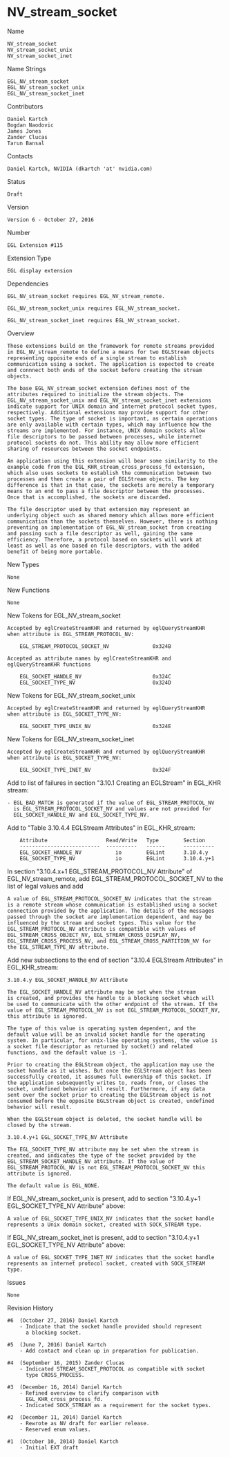 # NV_stream_socket

Name

    NV_stream_socket
    NV_stream_socket_unix
    NV_stream_socket_inet

Name Strings

    EGL_NV_stream_socket
    EGL_NV_stream_socket_unix
    EGL_NV_stream_socket_inet

Contributors

    Daniel Kartch
    Bogdan Naodovic
    James Jones
    Zander Clucas
    Tarun Bansal

Contacts

    Daniel Kartch, NVIDIA (dkartch 'at' nvidia.com)

Status

    Draft

Version

    Version 6 - October 27, 2016

Number

    EGL Extension #115

Extension Type

    EGL display extension

Dependencies

    EGL_NV_stream_socket requires EGL_NV_stream_remote.

    EGL_NV_stream_socket_unix requires EGL_NV_stream_socket.

    EGL_NV_stream_socket_inet requires EGL_NV_stream_socket.

Overview

    These extensions build on the framework for remote streams provided
    in EGL_NV_stream_remote to define a means for two EGLStream objects
    representing opposite ends of a single stream to establish
    communication using a socket. The application is expected to create
    and connnect both ends of the socket before creating the stream
    objects.

    The base EGL_NV_stream_socket extension defines most of the
    attributes required to initialize the stream objects. The
    EGL_NV_stream_socket_unix and EGL_NV_stream_socket_inet extensions
    indicate support for UNIX domain and internet protocol socket types,
    respectively. Additional extensions may provide support for other
    socket types. The type of socket is important, as certain operations
    are only available with certain types, which may influence how the
    streams are implemented. For instance, UNIX domain sockets allow
    file descriptors to be passed between processes, while internet
    protocol sockets do not. This ability may allow more efficient
    sharing of resources between the socket endpoints.

    An application using this extension will bear some similarity to the
    example code from the EGL_KHR_stream_cross_process_fd extension,
    which also uses sockets to establish the communication between two
    processes and then create a pair of EGLStream objects. The key
    difference is that in that case, the sockets are merely a temporary
    means to an end to pass a file descriptor between the processes.
    Once that is accomplished, the sockets are discarded.

    The file descriptor used by that extension may represent an
    underlying object such as shared memory which allows more efficient
    communication than the sockets themselves. However, there is nothing
    preventing an implementation of EGL_NV_stream_socket from creating
    and passing such a file descriptor as well, gaining the same
    efficiency. Therefore, a protocol based on sockets will work at
    least as well as one based on file descriptors, with the added
    benefit of being more portable.

New Types

    None

New Functions

    None

New Tokens for EGL_NV_stream_socket

    Accepted by eglCreateStreamKHR and returned by eglQueryStreamKHR
    when attribute is EGL_STREAM_PROTOCOL_NV:

        EGL_STREAM_PROTOCOL_SOCKET_NV              0x324B

    Accepted as attribute names by eglCreateStreamKHR and
    eglQueryStreamKHR functions

        EGL_SOCKET_HANDLE_NV                       0x324C
        EGL_SOCKET_TYPE_NV                         0x324D

New Tokens for EGL_NV_stream_socket_unix

    Accepted by eglCreateStreamKHR and returned by eglQueryStreamKHR
    when attribute is EGL_SOCKET_TYPE_NV:

        EGL_SOCKET_TYPE_UNIX_NV                    0x324E

New Tokens for EGL_NV_stream_socket_inet

    Accepted by eglCreateStreamKHR and returned by eglQueryStreamKHR
    when attribute is EGL_SOCKET_TYPE_NV:

        EGL_SOCKET_TYPE_INET_NV                    0x324F

Add to list of failures in section "3.10.1 Creating an EGLStream" in EGL_KHR stream:

    - EGL_BAD_MATCH is generated if the value of EGL_STREAM_PROTOCOL_NV
      is EGL_STREAM_PROTOCOL_SOCKET_NV and values are not provided for
      EGL_SOCKET_HANDLE_NV and EGL_SOCKET_TYPE_NV.

Add to "Table 3.10.4.4 EGLStream Attributes" in EGL_KHR_stream:

        Attribute                   Read/Write   Type        Section
        --------------------------  ----------   ------      ----------
        EGL_SOCKET_HANDLE_NV           io        EGLint      3.10.4.y
        EGL_SOCKET_TYPE_NV             io        EGLint      3.10.4.y+1

In section "3.10.4.x+1 EGL_STREAM_PROTOCOL_NV Attribute" of
EGL_NV_stream_remote, add EGL_STREAM_PROTOCOL_SOCKET_NV to the list of
legal values and add

    A value of EGL_STREAM_PROTOCOL_SOCKET_NV indicates that the stream
    is a remote stream whose communication is established using a socket
    connection provided by the application. The details of the messages
    passed through the socket are implementation dependent, and may be
    influenced by the stream and socket types. This value for the
    EGL_STREAM_PROTOCOL_NV attribute is compatible with values of
    EGL_STREAM_CROSS_OBJECT_NV, EGL_STREAM_CROSS_DISPLAY_NV,
    EGL_STREAM_CROSS_PROCESS_NV, and EGL_STREAM_CROSS_PARTITION_NV for
    the EGL_STREAM_TYPE_NV attribute.

Add new subsections to the end of section "3.10.4 EGLStream Attributes"
in EGL_KHR_stream:

    3.10.4.y EGL_SOCKET_HANDLE_NV Attribute

    The EGL_SOCKET_HANDLE_NV attribute may be set when the stream
    is created, and provides the handle to a blocking socket which will
    be used to communicate with the other endpoint of the stream. If the
    value of EGL_STREAM_PROTOCOL_NV is not EGL_STREAM_PROTOCOL_SOCKET_NV,
    this attribute is ignored.

    The type of this value is operating system dependent, and the
    default value will be an invalid socket handle for the operating
    system. In particular, for unix-like operating systems, the value is
    a socket file descriptor as returned by socket() and related
    functions, and the default value is -1.

    Prior to creating the EGLStream object, the application may use the
    socket handle as it wishes. But once the EGLStream object has been
    successfully created, it assumes full ownership of this socket. If
    the application subsequently writes to, reads from, or closes the
    socket, undefined behavior will result. Furthermore, if any data
    sent over the socket prior to creating the EGLStream object is not
    consumed before the opposite EGLStream object is created, undefined
    behavior will result.

    When the EGLStream object is deleted, the socket handle will be
    closed by the stream.

    3.10.4.y+1 EGL_SOCKET_TYPE_NV Attribute

    The EGL_SOCKET_TYPE_NV attribute may be set when the stream is
    created, and indicates the type of the socket provided by the
    EGL_STREAM_SOCKET_HANDLE_NV attribute. If the value of
    EGL_STREAM_PROTOCOL_NV is not EGL_STREAM_PROTOCOL_SOCKET_NV this
    attribute is ignored.

    The default value is EGL_NONE.

If EGL_NV_stream_socket_unix is present, add to section "3.10.4.y+1
EGL_SOCKET_TYPE_NV Attribute" above:

    A value of EGL_SOCKET_TYPE_UNIX_NV indicates that the socket handle
    represents a Unix domain socket, created with SOCK_STREAM type.

If EGL_NV_stream_socket_inet is present, add to section "3.10.4.y+1
EGL_SOCKET_TYPE_NV Attribute" above:

    A value of EGL_SOCKET_TYPE_INET_NV indicates that the socket handle
    represents an internet protocol socket, created with SOCK_STREAM
    type.

Issues

    None

Revision History

    #6  (October 27, 2016) Daniel Kartch
        - Indicate that the socket handle provided should represent
          a blocking socket.

    #5  (June 7, 2016) Daniel Kartch
        - Add contact and clean up in preparation for publication.

    #4  (September 16, 2015) Zander Clucas
        - Indicated STREAM_SOCKET_PROTOCOL as compatible with socket
          type CROSS_PROCESS.

    #3  (December 16, 2014) Daniel Kartch
        - Refined overview to clarify comparison with
          EGL_KHR_cross_process_fd.
        - Indicated SOCK_STREAM as a requirement for the socket types.

    #2  (December 11, 2014) Daniel Kartch
        - Rewrote as NV draft for earlier release.
        - Reserved enum values.

    #1  (October 10, 2014) Daniel Kartch
        - Initial EXT draft

